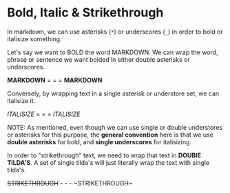 # Bold, Italic & Strikethrough
In markdown, we can use asterisks (```*```) or underscores (```_```) in order to bold or italisize something.

Let's say we want to BOLD the word MARKDOWN.
We can wrap the word, phrase or sentence we want bolded in either double asterisks or underscores.

**MARKDOWN** = = = __MARKDOWN__

Conversely, by wrapping text in a single asterisk or understore set, we can italisize it.

*ITALISIZE* = = = _ITALISIZE_

NOTE: As mentioned, even though we can use single or double understores or asterisks for this purpose, the **general convention** here is that we use **double asterisks** for bold, and **single underscores** for italisizing.

In order to "strikethrough" text, we need to wrap that text in **DOUBlE TILDA'S**. A set of single tilda's will just literally wrap the text with single tilda's.

~~STRIKETHROUGH~~ - - - ~STRIKETHROUGH~